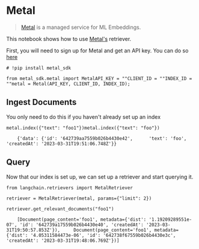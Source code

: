 Metal
=====

> [Metal](https://github.com/getmetal/metal-python) is a managed service for ML Embeddings.

This notebook shows how to use [Metal's](https://docs.getmetal.io/introduction) retriever.

First, you will need to sign up for Metal and get an API key. You can do so [here](https://docs.getmetal.io/misc-create-app)

    # !pip install metal_sdk

    from metal_sdk.metal import MetalAPI_KEY = ""CLIENT_ID = ""INDEX_ID = ""metal = Metal(API_KEY, CLIENT_ID, INDEX_ID);

Ingest Documents[](#ingest-documents "Direct link to Ingest Documents")
------------------------------------------------------------------------

You only need to do this if you haven't already set up an index

    metal.index({"text": "foo1"})metal.index({"text": "foo"})

        {'data': {'id': '642739aa7559b026b4430e42',      'text': 'foo',      'createdAt': '2023-03-31T19:51:06.748Z'}}

Query[](#query "Direct link to Query")
---------------------------------------

Now that our index is set up, we can set up a retriever and start querying it.

    from langchain.retrievers import MetalRetriever

    retriever = MetalRetriever(metal, params={"limit": 2})

    retriever.get_relevant_documents("foo1")

        [Document(page_content='foo1', metadata={'dist': '1.19209289551e-07', 'id': '642739a17559b026b4430e40', 'createdAt': '2023-03-31T19:50:57.853Z'}),     Document(page_content='foo1', metadata={'dist': '4.05311584473e-06', 'id': '642738f67559b026b4430e3c', 'createdAt': '2023-03-31T19:48:06.769Z'})]